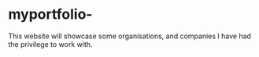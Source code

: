 # myportfolio-
This website will showcase some organisations, and companies I have had the privilege to work with. 

